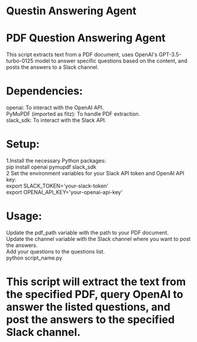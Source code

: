 # Questin Answering Agent
# PDF Question Answering Agent
This script extracts text from a PDF document, uses OpenAI's GPT-3.5-turbo-0125 model to answer specific questions based on the content, and posts the answers to a Slack channel.

# Dependencies:
openai: To interact with the OpenAI API.\
PyMuPDF (imported as fitz): To handle PDF extraction.\
slack_sdk: To interact with the Slack API.

# Setup:
1.Install the necessary Python packages:\
pip install openai pymupdf slack_sdk\
2 Set the environment variables for your Slack API token and OpenAI API key:\
export SLACK_TOKEN='your-slack-token'\
export OPENAI_API_KEY='your-openai-api-key'

# Usage:
Update the pdf_path variable with the path to your PDF document.\
Update the channel variable with the Slack channel where you want to post the answers.\
Add your questions to the questions list.\
python script_name.py

# This script will extract the text from the specified PDF, query OpenAI to answer the listed questions, and post the answers to the specified Slack channel.

